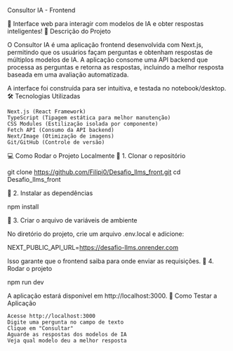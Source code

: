 Consultor IA - Frontend

🚀 Interface web para interagir com modelos de IA e obter respostas inteligentes!
📌 Descrição do Projeto

O Consultor IA é uma aplicação frontend desenvolvida com Next.js, permitindo que os usuários façam perguntas e obtenham respostas de múltiplos modelos de IA.
A aplicação consome uma API backend que processa as perguntas e retorna as respostas, incluindo a melhor resposta baseada em uma avaliação automatizada.

A interface foi construída para ser intuitiva, e testada no notebook/desktop.
🛠 Tecnologias Utilizadas

    Next.js (React Framework)
    TypeScript (Tipagem estática para melhor manutenção)
    CSS Modules (Estilização isolada por componente)
    Fetch API (Consumo da API backend)
    Next/Image (Otimização de imagens)
    Git/GitHub (Controle de versão)

💻 Como Rodar o Projeto Localmente
🔹 1. Clonar o repositório

git clone https://github.com/Filipi0/Desafio_llms_front.git
cd Desafio_llms_front

🔹 2. Instalar as dependências

npm install

🔹 3. Criar o arquivo de variáveis de ambiente

No diretório do projeto, crie um arquivo .env.local e adicione:

NEXT_PUBLIC_API_URL=https://desafio-llms.onrender.com

Isso garante que o frontend saiba para onde enviar as requisições.
🔹 4. Rodar o projeto

npm run dev

A aplicação estará disponível em http://localhost:3000.
📌 Como Testar a Aplicação

    Acesse http://localhost:3000
    Digite uma pergunta no campo de texto
    Clique em "Consultar"
    Aguarde as respostas dos modelos de IA
    Veja qual modelo deu a melhor resposta
